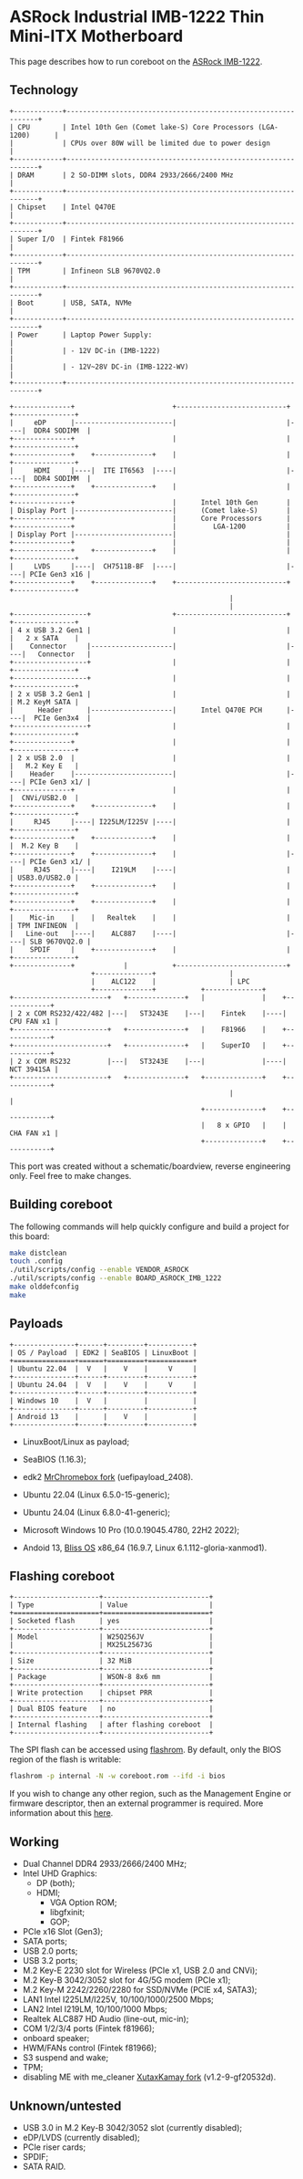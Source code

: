 # ASRock Industrial IMB-1222 Thin Mini-ITX Motherboard

This page describes how to run coreboot on the [ASRock IMB-1222].

## Technology

```{eval-rst}
+------------+---------------------------------------------------------------+
| CPU        | Intel 10th Gen (Comet lake-S) Core Processors (LGA-1200)      |
|            | CPUs over 80W will be limited due to power design             |
+------------+---------------------------------------------------------------+
| DRAM       | 2 SO-DIMM slots, DDR4 2933/2666/2400 MHz                      |
+------------+---------------------------------------------------------------+
| Chipset    | Intel Q470E                                                   |
+------------+---------------------------------------------------------------+
| Super I/O  | Fintek F81966                                                 |
+------------+---------------------------------------------------------------+
| TPM        | Infineon SLB 9670VQ2.0                                        |
+------------+---------------------------------------------------------------+
| Boot       | USB, SATA, NVMe                                               |
+------------+---------------------------------------------------------------+
| Power      | Laptop Power Supply:                                          |
|            | - 12V DC-in (IMB-1222)                                        |
|            | - 12V~28V DC-in (IMB-1222-WV)                                 |
+------------+---------------------------------------------------------------+
```

```text
+--------------+                        +---------------------------+    +---------------+
|     eDP      |------------------------|                           |----|  DDR4 SODIMM  |
+--------------+                        |                           |    +---------------+
+--------------+    +--------------+    |                           |    +---------------+
|     HDMI     |----|  ITE IT6563  |----|                           |----|  DDR4 SODIMM  |
+--------------+    +--------------+    |                           |    +---------------+
+--------------+                        |      Intel 10th Gen       |
| Display Port |------------------------|      (Comet lake-S)       |
+--------------+                        |      Core Processors      |
+--------------+                        |         LGA-1200          |
| Display Port |------------------------|                           |
+--------------+                        |                           |
+--------------+    +--------------+    |                           |    +---------------+
|     LVDS     |----|  CH7511B-BF  |----|                           |----| PCIe Gen3 x16 |
+--------------+    +--------------+    +---------------------------+    +---------------+
                                                      |
                                                      |
+------------------+                    +---------------------------+    +---------------+
| 4 x USB 3.2 Gen1 |                    |                           |    |   2 x SATA    |
|    Connector     |--------------------|                           |----|   Connector   |
+------------------+                    |                           |    +---------------+
+------------------+                    |                           |    +---------------+
| 2 x USB 3.2 Gen1 |                    |                           |    | M.2 KeyM SATA |
|      Header      |--------------------|      Intel Q470E PCH      |----|  PCIe Gen3x4  |
+------------------+                    |                           |    +---------------+
+--------------+                        |                           |    +---------------+
| 2 x USB 2.0  |                        |                           |    |   M.2 Key E   |
|    Header    |------------------------|                           |----| PCIe Gen3 x1/ |
+--------------+                        |                           |    |  CNVi/USB2.0  |
+--------------+    +--------------+    |                           |    +---------------+
|     RJ45     |----| I225LM/I225V |----|                           |    +---------------+
+--------------+    +--------------+    |                           |    |  M.2 Key B    |
+--------------+    +--------------+    |                           |----| PCIe Gen3 x1/ |
|     RJ45     |----|    I219LM    |----|                           |    | USB3.0/USB2.0 |
+--------------+    +--------------+    |                           |    +---------------+
+--------------+    +--------------+    |                           |    +---------------+
|    Mic-in    |    |   Realtek    |    |                           |    | TPM INFINEON  |
|   Line-out   |----|    ALC887    |----|                           |----| SLB 9670VQ2.0 |
|    SPDIF     |    +--------------+    |                           |    +---------------+
+--------------+            |           +---------------------------+
                    +--------------+                  |
                    |    ALC122    |                  | LPC
                    +--------------+           +--------------+
+-----------------------+   +--------------+   |              |    +------------+
| 2 x COM RS232/422/482 |---|   ST3243E    |---|    Fintek    |----| CPU FAN x1 |
+-----------------------+   +--------------+   |    F81966    |    +------------+
+-----------------------+   +--------------+   |    SuperIO   |    +------------+
| 2 x COM RS232         |---|   ST3243E    |---|              |----| NCT 3941SA |
+-----------------------+   +--------------+   +--------------+    +------------+
                                                      |                   |
                                               +--------------+    +------------+
                                               |   8 x GPIO   |    | CHA FAN x1 |
                                               +--------------+    +------------+

```

This port was created without a schematic/boardview, reverse engineering only.
Feel free to make changes.

## Building coreboot

The following commands will help quickly configure and build a project for this board:

```bash
make distclean
touch .config
./util/scripts/config --enable VENDOR_ASROCK
./util/scripts/config --enable BOARD_ASROCK_IMB_1222
make olddefconfig
make
```

## Payloads

```{eval-rst}
+---------------+------+---------+-----------+
| OS / Payload  | EDK2 | SeaBIOS | LinuxBoot |
+===============+======+=========+===========+
| Ubuntu 22.04  |  V   |    V    |     V     |
+---------------+------+---------+-----------+
| Ubuntu 24.04  |  V   |    V    |     V     |
+---------------+------+---------+-----------+
| Windows 10    |  V   |         |           |
+---------------+------+---------+-----------+
| Android 13    |      |    V    |           |
+---------------+------+---------+-----------+
```

- LinuxBoot/Linux as payload;
- SeaBIOS (1.16.3);
- edk2 [MrChromebox fork] (uefipayload_2408).

- Ubuntu 22.04 (Linux 6.5.0-15-generic);
- Ubuntu 24.04 (Linux 6.8.0-41-generic);
- Microsoft Windows 10 Pro (10.0.19045.4780, 22H2 2022);
- Andoid 13, [Bliss OS] x86_64 (16.9.7, Linux 6.1.112-gloria-xanmod1).

## Flashing coreboot

```{eval-rst}
+---------------------+--------------------------+
| Type                | Value                    |
+=====================+==========================+
| Socketed flash      | yes                      |
+---------------------+--------------------------+
| Model               | W25Q256JV                |
|                     | MX25L25673G              |
+---------------------+--------------------------+
| Size                | 32 MiB                   |
+---------------------+--------------------------+
| Package             | WSON-8 8x6 mm            |
+---------------------+--------------------------+
| Write protection    | chipset PRR              |
+---------------------+--------------------------+
| Dual BIOS feature   | no                       |
+---------------------+--------------------------+
| Internal flashing   | after flashing coreboot  |
+---------------------+--------------------------+
```

The SPI flash can be accessed using [flashrom]. By default, only the
BIOS region of the flash is writable:

```bash
flashrom -p internal -N -w coreboot.rom --ifd -i bios
```

If you wish to change any other region, such as the Management Engine
or firmware descriptor, then an external programmer is required. More
information about this [here](../../tutorial/flashing_firmware/index.md).

## Working

- Dual Channel DDR4 2933/2666/2400 MHz;
- Intel UHD Graphics:
  - DP (both);
  - HDMI;
    - VGA Option ROM;
    - libgfxinit;
    - GOP;
- PCIe x16 Slot (Gen3);
- SATA ports;
- USB 2.0 ports;
- USB 3.2 ports;
- M.2 Key-E 2230 slot for Wireless (PCIe x1, USB 2.0 and CNVi);
- M.2 Key-B 3042/3052 slot for 4G/5G modem (PCIe x1);
- M.2 Key-M 2242/2260/2280 for SSD/NVMe (PCIE x4, SATA3);
- LAN1 Intel I225LM/I225V, 10/100/1000/2500 Mbps;
- LAN2 Intel I219LM, 10/100/1000 Mbps;
- Realtek ALC887 HD Audio (line-out, mic-in);
- COM 1/2/3/4 ports (Fintek f81966);
- onboard speaker;
- HWM/FANs control (Fintek f81966);
- S3 suspend and wake;
- TPM;
- disabling ME with me_cleaner [XutaxKamay fork] (v1.2-9-gf20532d).

## Unknown/untested

- USB 3.0 in M.2 Key-B 3042/3052 slot (currently disabled);
- eDP/LVDS (currently disabled);
- PCIe riser cards;
- SPDIF;
- SATA RAID.

[ASRock IMB-1222]: https://web.archive.org/web/20220924171403/https://www.asrockind.com/en-gb/IMB-1222
[flashrom]: https://flashrom.org/Flashrom
[MrChromebox fork]: https://github.com/MrChromebox/edk2
[XutaxKamay fork]: https://github.com/XutaxKamay/me_cleaner
[Bliss OS]: https://blissos.org/
